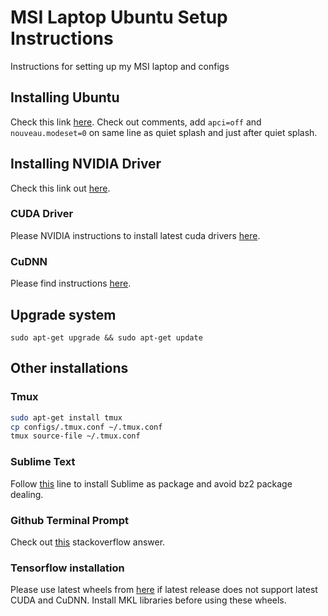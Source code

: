 # MSI Laptop Ubuntu Setup Instructions

Instructions for setting up my MSI laptop and configs

## Installing Ubuntu

Check this link [here](https://medium.com/@gentra/how-to-install-ubuntu-16-04-on-msi-ge62-6qc-ae4f30f50465). Check out comments, add `apci=off` and `nouveau.modeset=0` on same line as quiet splash and just after quiet splash.

## Installing NVIDIA Driver

Check this link out [here](https://askubuntu.com/questions/760934/graphics-issues-after-while-installing-ubuntu-16-04-16-10-with-nvidia-graphics).

### CUDA Driver

Please NVIDIA instructions to install latest cuda drivers [here](https://developer.nvidia.com/cuda-downloads).

### CuDNN

Please find instructions [here](https://developer.nvidia.com/cudnn).

## Upgrade system

`sudo apt-get upgrade && sudo apt-get update`

## Other installations

### Tmux

```bash
sudo apt-get install tmux
cp configs/.tmux.conf ~/.tmux.conf
tmux source-file ~/.tmux.conf
```

### Sublime Text

Follow [this](http://tipsonubuntu.com/2017/05/30/install-sublime-text-3-ubuntu-16-04-official-way/#prettyPhoto) line to install Sublime as package and avoid bz2 package dealing.

### Github Terminal Prompt

Check out [this](https://askubuntu.com/questions/730754/how-do-i-show-the-git-branch-with-colours-in-bash-prompt) stackoverflow answer.

### Tensorflow installation

Please use latest wheels from [here](https://github.com/mind/wheels) if latest release does not support latest CUDA and CuDNN. Install MKL libraries before using these wheels.

